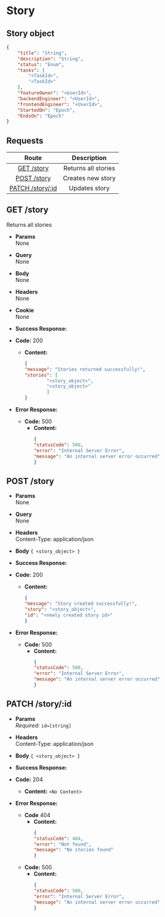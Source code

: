 # Story

## Story object

```json
{
    "title": "String",
    "description": "String",
    "status": "Enum",
    "tasks": [
        "<TaskId>",
        "<TaskId>"
    ],
    "featureOwner": "<UserId>",
    "backendEngineer": "<UserId>",
    "frontendEngineer": "<UserId>",
    "StartedOn": "Epoch",
    "EndsOn": "Epoch"
}
```

## **Requests**

|                    Route                    |          Description          |
| :-----------------------------------------: | :---------------------------: |
|          [GET /story](#get-story)           |       Returns all stories     |
|         [POST /story](#post-story)          |       Creates new story       |
|     [PATCH /story/:id](#patch-storyid)      |         Updates story         |
## **GET /story**

Returns all stories

- **Params**  
  None
- **Query**  
  None
- **Body**  
  None
- **Headers**  
  None
- **Cookie**  
  None
- **Success Response:**
- **Code:** 200
  - **Content:**
    ```json
    {
    "message": "Stories returned successfully!",
    "stories": [
            "<story_object>",
            "<story_object>"
            ]
    }
    ```

- **Error Response:**
  - **Code:** 500
    - **Content:**
        ```json
        {
        "statusCode": 500,
        "error": "Internal Server Error",
        "message": "An internal server error occurred"
        }
        ```


## **POST /story**

- **Params**  
  None
- **Query**  
  None
- **Headers**  
  Content-Type: application/json
- **Body** `{ <story_object> }`
- **Success Response:**
- **Code:** 200
  - **Content:**
    ```json
    {
    "message": "Story created successfully!",
    "story": "<story_object>",
    "id": "<newly created story id>"
    }
    ```

- **Error Response:**
  - **Code:** 500
    - **Content:**
        ```json
        {
        "statusCode": 500,
        "error": "Internal Server Error",
        "message": "An internal server error occurred"
        }
        ```

## **PATCH /story/:id**

- **Params**  
  _Required:_ `id=[string]`

- **Headers**  
  Content-Type: application/json
- **Body** `{ <story_object> }`
- **Success Response:**
- **Code:** 204
  - **Content:** `<No Content>`

- **Error Response:**
  - **Code** 404
    - **Content:**
        ```json
        {
        "statusCode": 404,
        "error": "Not found",
        "message": "No stories found"
        }
        ```
  - **Code:** 500
    - **Content:**
        ```json
        {
        "statusCode": 500,
        "error": "Internal Server Error",
        "message": "An internal server error occurred"
        }
        ```